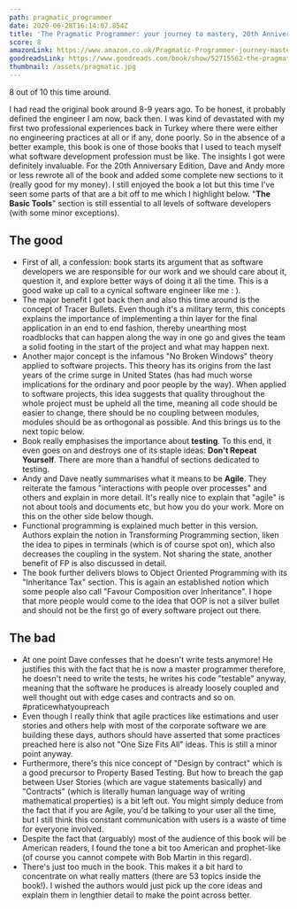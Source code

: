```yaml
---
path: pragmatic_programmer
date: 2020-06-28T16:14:07.854Z
title: 'The Pragmatic Programmer: your journey to mastery, 20th Anniversary Edition'
score: 8
amazonLink: https://www.amazon.co.uk/Pragmatic-Programmer-journey-mastery-Anniversary/dp/0135957052/ref=sr_1_1?crid=259W5Y2V4J1F7&dchild=1&keywords=pragmatic+programmer&qid=1593360949&sprefix=pragmatic%2Caps%2C197&sr=8-1
goodreadsLink: https://www.goodreads.com/book/show/52715562-the-pragmatic-programmer
thumbnail: /assets/pragmatic.jpg
---
```


8 out of 10 this time around.

I had read the original book around 8-9 years ago. To be honest, it probably defined the engineer I am now, back then. I was kind of devastated with my first two professional experiences back in Turkey where there were either no engineering practices at all or if any, done poorly. So in the absence of a better example, this book is one of those books that I used to teach myself what software development profession must be like. The insights I got were definitely invaluable. For the 20th Anniversary Edition, Dave and Andy more or less rewrote all of the book and added some complete new sections to it (really good for my money). I still enjoyed the book a lot but this time I've seen some parts of that are a bit off to me which I highlight below. "**The Basic Tools**" section is still essential to all levels of software developers (with some minor exceptions).

## The good

- First of all, a confession: book starts its argument that as software developers we are responsible for our work and we should care about it, question it, and explore better ways of doing it all the time. This is a good wake up call to a cynical software engineer like me : ).
- The major benefit I got back then and also this time around is the concept of Tracer Bullets. Even though it's a military term, this concepts explains the importance of implementing a thin layer for the final application in an end to end fashion, thereby unearthing most roadblocks that can happen along the way in one go and gives the team a solid footing in the start of the project and what may happen next.
- Another major concept is the infamous "No Broken Windows" theory applied to software projects. This theory has its origins from the last years of the crime surge in United States (has had much worse implications for the ordinary and poor people by the way). When applied to software projects, this idea suggests that quality throughout the whole project must be upheld all the time, meaning all code should be easier to change, there should be no coupling between modules, modules should be as orthogonal as possible. And this brings us to the next topic below.
- Book really emphasises the importance about **testing**. To this end, it even goes on and destroys one of its staple ideas: **Don't Repeat Yourself**. There are more than a handful of sections dedicated to testing.
- Andy and Dave neatly summarises what it means to be **Agile**. They reiterate the famous "interactions with people over processes" and others and explain in more detail. It's really nice to explain that "agile" is not about tools and documents etc, but how you do your work. More on this on the other side below though.
- Functional programming is explained much better in this version. Authors explain the notion in Transforming Programming section, liken the idea to pipes in terminals (which is of course spot on), which also decreases the coupling in the system. Not sharing the state, another benefit of FP is also discussed in detail.
- The book further delivers blows to Object Oriented Programming with its "Inheritance Tax" section. This is again an established notion which some people also call "Favour Composition over Inheritance". I hope that more people would come to the idea that OOP is not a silver bullet and should not be the first go of every software project out there.

## The bad

- At one point Dave confesses that he doesn't write tests anymore! He justifies this with the fact that he is now a master programmer therefore, he doesn't need to write the tests, he writes his code "testable" anyway, meaning that the software he produces is already loosely coupled and well thought out with edge cases and contracts and so on. #praticewhatyoupreach
- Even though I really think that agile practices like estimations and user stories and others help with most of the corporate software we are building these days, authors should have asserted that some practices preached here is also not "One Size Fits All" ideas. This is still a minor point anyway.
- Furthermore, there's this nice concept of "Design by contract" which is a good precursor to Property Based Testing. But how to breach the gap between User Stories (which are vague statements basically) and "Contracts" (which is literally human language way of writing mathematical properties) is a bit left out. You might simply deduce from the fact that if you are Agile, you'd be talking to your user all the time, but I still think this constant communication with users is a waste of time for everyone involved.
- Despite the fact that (arguably) most of the audience of this book will be American readers, I found the tone a bit too American and prophet-like (of course you cannot compete with Bob Martin in this regard).
- There's just too much in the book. This makes it a bit hard to concentrate on what really matters (there are 53 topics inside the book!). I wished the authors would just pick up the core ideas and explain them in lengthier detail to make the point across better.
